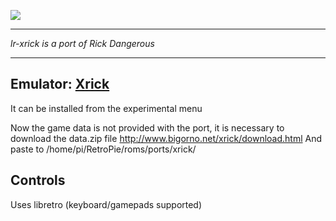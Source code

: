 ![](http://www.rickdangerous.co.uk/rdtitle.png)
***
_lr-xrick is a port of Rick Dangerous_
***

## Emulator: [Xrick](http://www.bigorno.net/xrick/)

It can be installed from the experimental menu

Now the game data is not provided with the port, it is necessary to download the data.zip file
http://www.bigorno.net/xrick/download.html
And paste to /home/pi/RetroPie/roms/ports/xrick/ 

## Controls
Uses libretro (keyboard/gamepads supported)


